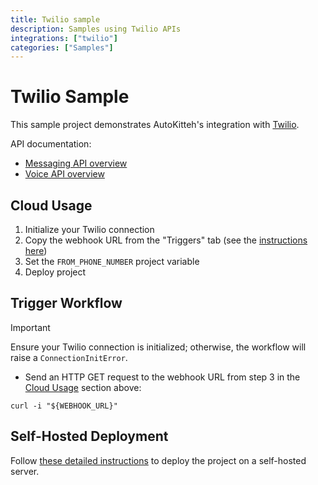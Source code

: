 ```yaml
---
title: Twilio sample
description: Samples using Twilio APIs
integrations: ["twilio"]
categories: ["Samples"]
---
```


# Twilio Sample

This sample project demonstrates AutoKitteh's integration with
[Twilio](https://www.twilio.com).

API documentation:

- [Messaging API overview](https://www.twilio.com/docs/messaging/api)
- [Voice API overview](https://www.twilio.com/docs/voice/api)

## Cloud Usage

1. Initialize your Twilio connection
2. Copy the webhook URL from the "Triggers" tab (see the [instructions here](https://docs.autokitteh.com/get_started/deployment#webhook-urls))
3. Set the `FROM_PHONE_NUMBER` project variable
4. Deploy project

## Trigger Workflow

> [!IMPORTANT]
> Ensure your Twilio connection is initialized; otherwise, the workflow will raise a `ConnectionInitError`.

- Send an HTTP GET request to the webhook URL from step 3 in the [Cloud Usage](#cloud-usage) section above:

```shell
curl -i "${WEBHOOK_URL}"
```

## Self-Hosted Deployment

Follow [these detailed instructions](https://docs.autokitteh.com/get_started/deployment) to deploy the project on a self-hosted server.
